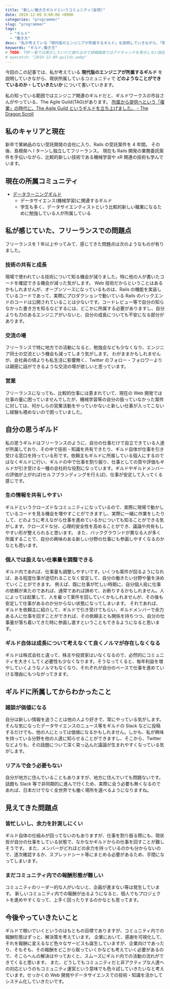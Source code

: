 ```yaml
---
title: "新しい働き方ギルドというコミュニティ(妄想)"
date: 2019-12-09 9:00:00 +0900
categories: "programmer"
slug: "programmer"
tags:
  - "ギルド"
  - "働き方"
desc: "私が考えている「現代版のエンジニアが所属するギルド」を説明していきながら、「現状所属しているコミュニティでどのようなことができているのか・していきたいか」について書いていきます。"
keywords: "ギルド,働き方"
# TODO: TOP一覧では表示したいけど崩れるので詳細画面ではアイキャッチを表示しない設定ができるようにしたい
# eyecatch: "2019-12-09-guilds.webp"
---
```


今回のこの記事では、私が考えている **現代版のエンジニアが所属するギルド** を説明していきながら、現状所属しているコミュニティで **どのようなことができているのか・していきたいか** について書いていきます。

私の知っている範囲ではエンジニア関連のギルドだと、ギルドワークスの市谷さんがやっている、The Agile Guild(TAG)があります。
[所属から提供へという「複業」の時代に、The Agile Guild というギルドを立ち上げました。 \- The Dragon Scroll](http://papanda.hatenablog.com/entry/2018/08/13/%E6%89%80%E5%B1%9E%E3%81%8B%E3%82%89%E6%8F%90%E4%BE%9B%E3%81%B8%E3%81%A8%E3%81%84%E3%81%86%E3%80%8C%E8%A4%87%E6%A5%AD%E3%80%8D%E3%81%AE%E6%99%82%E4%BB%A3%E3%81%AB%E3%80%81The_Agile_Guild%E3%81%A8)

## 私のキャリアと現在

新卒で某納品のない受託開発の会社に入り、Rails の受託案件を 4 年間。
その後、島根県へ I ターンし独立してフリーランス。
現在も Rails 開発の業務委託案件を手伝いながら、比較的新しい技術である機械学習や xR 関連の技術も学んでいます。

## 現在の所属コミュニティ

- [データラーニングギルド](https://data-learning.com/guild)
  - データサイエンス(機械学習)に関連するギルド
  - 学生も多く、データサイエンティストという比較的新しい職業になるために勉強している人が所属している

## 私が感じていた、フリーランスでの問題点

フリーランスを 1 年以上やってみて、感じてきた問題点は次のようなものが有りました。

### 技術の共有と成長

現場で使われている技術について知る機会が減りました。特に他の人が書いたコードを確認できる機会が減った気がします。
Web 技術だからということはあるかもしれませんが、オープンソースになっているものは、Rails の機能を実装しているコードであって、実際にプロダクションで動いている Rails のバックエンドのコードは公開されていることは少ないです。コードレビュー等で自分の知らなかった書き方を知るなどするには、どこかに所属する必要がありますし、自分よりも力のあるエンジニアがいないと、自分の成長についても不安になる部分があります。

### 交流の場

フリーランスで特に地方での活動になると、勉強会なども少なくなり、エンジニア同士の交流という機会も減ってしまう気がします。
わがままかもしれませんが、会社員の頃よりも私生活に影響無く、Twitter のフォロー・フォロワーよりは親密に話ができるような交流の場が欲しいと思っています。

### 営業

フリーランスになっても、比較的仕事には恵まれていて、現在の Web 開発では仕事の量に困っていませんでしたが、機械学習等の自分の扱っていなかった案件に対しては、何かしらの営業活動をやっていかないと新しい仕事が入ってこないし経験も積めないので困っていました。

## 自分の思うギルド

私の思うギルドはフリーランスのように、自分の仕事だけで自立できている人達が所属しており、その中で技術・知識を共有できたり、ギルド自体が仕事を引き受ける窓口を持っている形です。依頼主もギルドに所属している個人にするのではなくギルドに行い、ギルドの中で仕事を割り振り、仕事としての質や評価もギルドが引き受ける一種の会社的な役割になっています。ギルドやギルドメンバーの評価が上がれば(セルフブランディングを行えば)、仕事が安定して入ってくる感じです。

<amp-img src="/images/eyecatches/2019-12-09-guilds.png" alt="ギルドの図" width="1200" height="1200" layout="responsive" ></amp-img>

### 生の情報を共有しやすい

ギルドというクローズドなコミュニティになっているので、実際に現場で動かしているコードを見る機会を増やすことができますし、実際に一緒に作業をしたりして、どのように考えながら仕事を進めているかについても知ることができる気がします。クローズドな分、心理的安全性を高めることができ、議論や共有もしやすい形が整えられると思います。
また、バックグラウンドが異なる人が多く所属することで、自分の興味のある新しい分野の仕事にも参画しやすくなるのかなとも思います。

### 個人では扱えない仕事量を調整できる

ギルド内であれば、仕事量も調整しやすいです。いくつも案件が回るようになれば、ある程度仕事が途切れることなく安定して、自分の働きたい分野や量を決めていくことができます。
例えば、既に仕事が忙しい時期に、自分個人宛に仕事の依頼が来たのであれば、通常であれば諦めて、お断りするかもしれません。人によっては起業して、人を雇って案件を回していくかもしれませんが、その後も安定して仕事があるのか分からない状態になってしまいます。
それであれば、ギルドを依頼主に紹介して、ギルドで引き受けてもらい、ギルドメンバーで余力ある人に仕事を回すことができれば、その依頼主とも関係を持ちつつ、自分の仕事量が落ち着いてきた時に参画し直すということもできるようになると思います。

### ギルド自体は成長について考えなくて良くノルマが存在しなくなる

ギルドは株式会社と違って、株主や投資家はいなくなるので、必然的にコミュニティを大きくしてく必要性も少なくなります。そうなってくると、毎年利益を増やしていくようなノルマもなくなり、それぞれが自分のペースで仕事を進めていける理由にもつながってきます。

## ギルドに所属してからわかったこと

### 雑談が価値になる

自分は新しい情報を追うことは他の人より好きで、常にやっている気がします。そんな気になったデータサイエンスのニュース等をギルドの Slack などに投稿するだけでも、他の人にとっては価値になるかもしれません。しかも、私が興味を持っている分野を他の人達に知らせることができますし、そこから、Twitter などよりも、その話題について深く突っ込んだ議論が生まれやすくなっている気がします。

### リアルで会う必要もない

自分が地方に住んでいることもありますが、地方に住んでいても問題ないです。
話題も Slack 等で非同期的に進んで行くため、実際に会う必要も無くなるのであれば、日本だけでなく全世界でも働く場所を選べるようになりますね。

## 見えてきた問題点

### 皆忙しいし、余力を計測しにくい

ギルド自体の仕組みが回ってないのもありますが、仕事を割り振る際にも、現状皆が自分の仕事をしている状態で、なかなかギルドからの仕事を回すことが難しそうです。
また、メンバーがどれほどの余力を持っているのかも分からないので、逐次確認するか、スプレッドシート等にまとめる必要があるため、手間になってしまいます。

### まだコミュニティ内での報酬形態が難しい

コミュニティのリーダー的な人がいないと、企画が進まない等は発生しています。
新しいコミュニティ内での報酬が出るようになると、個人でもプロジェクトを進めやすくなって、上手く回ったりするのかなとも思ってます。

## 今後やっていきたいこと

ギルドで稼いでいくというのはもともの目標でありますが、コミュニティ内での報酬形態はずっと、解決策を考えています。
企業において、感謝を可視化して、それを報酬に変えるなど色々なサービスも誕生していますが、企業向けであったり、そもそも、その報酬をどこから取っていくかなども考えていく必要があるので、そこらへんの解決はやっておくと、スムーズにギルド内での活動の流れができてくると思います。
また、どうしてもコミュニティだと非アクティブな人達への対応というのもコミュニティ運営という意味でも色々試していきたいなと考えています。せっかくの Web 開発やデータサイエンスでの技術・知識を活かしてシステム化していきたいです。
